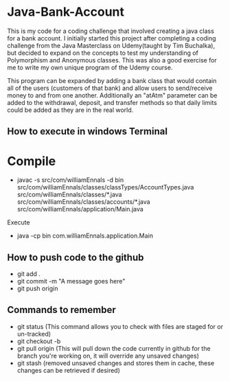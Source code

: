 # Java-Bank-Account
This is my code for a coding challenge that involved creating a java class for a bank account. I initially started this project after completing a coding challenge from the Java Masterclass on Udemy(taught by Tim Buchalka), but decided to expand on the concepts to test my understanding of Polymorphism and Anonymous classes. This was also a good exercise for me to write my own unique program of the Udemy course.

This program can be expanded by adding a bank class that would contain all of the users (customers of that bank) and allow users to send/receive money to and from one another. Additionally an "atAtm" parameter can be added to the withdrawal, deposit, and transfer methods so that daily limits could be added as they are in the real world. 

## How to execute in windows Terminal
Compile
=========
- javac -s src/com/williamEnnals -d bin src/com/williamEnnals/classes/classTypes/AccountTypes.java src/com/williamEnnals/classes/\*.java src/com/williamEnnals/classes/accounts/\*.java src/com/williamEnnals/application/Main.java

Execute
- java -cp bin com.williamEnnals.application.Main

## How to push code to the github
- git add .
- git commit -m "A message goes here"
- git push origin <branch name>

## Commands to remember
- git status (This command allows you to check with files are staged for or un-tracked)
- git checkout -b <new branch name>
- git pull origin <branch name> (This will pull down the code currently in github for the branch you're working on, it will override any unsaved changes)
- git stash (removed unsaved changes and stores them in cache, these changes can be retrieved if desired)
